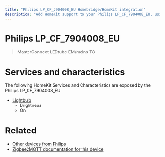 ```yaml
---
title: "Philips LP_CF_7904008_EU Homebridge/HomeKit integration"
description: "Add HomeKit support to your Philips LP_CF_7904008_EU, using Homebridge, Zigbee2MQTT and homebridge-z2m."
---
```

<!---
This file has been GENERATED using src/docgen/docgen.ts
DO NOT EDIT THIS FILE MANUALLY!
-->
# Philips LP_CF_7904008_EU
> MasterConnect LEDtube EM/mains T8


# Services and characteristics
The following HomeKit Services and Characteristics are exposed by
the Philips LP_CF_7904008_EU

* [Lightbulb](../../light.md)
  * Brightness
  * On


# Related
* [Other devices from Philips](../index.md#philips)
* [Zigbee2MQTT documentation for this device](https://www.zigbee2mqtt.io/devices/LP_CF_7904008_EU.html)